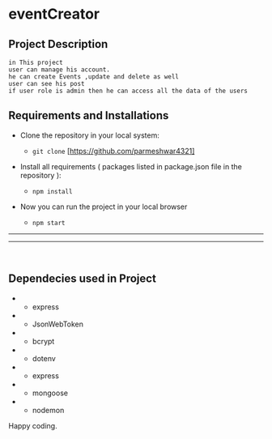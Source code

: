 # eventCreator


## Project Description

    in This project 
    user can manage his account.
    he can create Events ,update and delete as well
    user can see his post 
    if user role is admin then he can access all the data of the users
    


## Requirements and Installations

- Clone the repository in your local system:
    - `git clone` [https://github.com/parmeshwar4321]

- Install all requirements ( packages listed in package.json file in the repository ):
    - `npm install`

- Now you can run the project in your local browser
    - `npm start`


---
---
<br/>


## Dependecies used in Project

- - express
- - JsonWebToken
- - bcrypt
- - dotenv
- - express
- - mongoose
- - nodemon


Happy coding.
